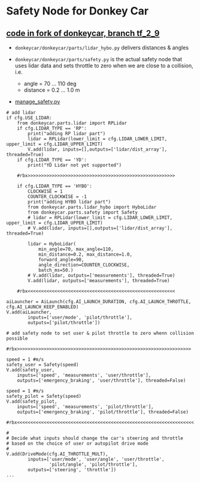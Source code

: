 # Safety Node for Donkey Car

## [code in fork of donkeycar, branch tf_2_9](https://github.com/Heavy02011/donkeycar/tree/tf_2_9)
- ```donkeycar/donkeycar/parts/lidar_hybo.py``` delivers distances & angles

- ```donkeycar/donkeycar/parts/safety.py``` is the actual safety node that uses lidar data and sets throttle to zero when we are close to a collision, i.e.
    - angle    = 70  ... 110 deg
    - distance = 0.2 ... 1.0 m

- [manage_safety.py](./manage_safety.py)
```
# add lidar
if cfg.USE_LIDAR:
    from donkeycar.parts.lidar import RPLidar
    if cfg.LIDAR_TYPE == 'RP':
        print("adding RP lidar part")
        lidar = RPLidar(lower_limit = cfg.LIDAR_LOWER_LIMIT, upper_limit = cfg.LIDAR_UPPER_LIMIT)
        V.add(lidar, inputs=[],outputs=['lidar/dist_array'], threaded=True)
    if cfg.LIDAR_TYPE == 'YD':
        print("YD Lidar not yet supported")

    #rbx>>>>>>>>>>>>>>>>>>>>>>>>>>>>>>>>>>>>>>>>>>>>>>>>>>>>>>>

    if cfg.LIDAR_TYPE == 'HYBO':
        CLOCKWISE = 1
        COUNTER_CLOCKWISE = -1
        print("adding HYBO lidar part")
        from donkeycar.parts.lidar_hybo import HyboLidar
        from donkeycar.parts.safety import Safety
        # lidar = RPLidar(lower_limit = cfg.LIDAR_LOWER_LIMIT, upper_limit = cfg.LIDAR_UPPER_LIMIT)
        # V.add(lidar, inputs=[],outputs=['lidar/dist_array'], threaded=True)

        lidar = HyboLidar(
            min_angle=70, max_angle=110,
            min_distance=0.2, max_distance=1.0,
            forward_angle=90,
            angle_direction=COUNTER_CLOCKWISE,
            batch_ms=50.)
        # V.add(lidar, outputs=['measurements'], threaded=True)
        V.add(lidar, outputs=['measurements'], threaded=True)

    #rbx<<<<<<<<<<<<<<<<<<<<<<<<<<<<<<<<<<<<<<<<<<<<<<<<<<<<<<<
    
aiLauncher = AiLaunch(cfg.AI_LAUNCH_DURATION, cfg.AI_LAUNCH_THROTTLE, cfg.AI_LAUNCH_KEEP_ENABLED)
V.add(aiLauncher,
        inputs=['user/mode', 'pilot/throttle'],
        outputs=['pilot/throttle'])

# add safety node to set user & pilot throttle to zero whenn collision possible

#rbx>>>>>>>>>>>>>>>>>>>>>>>>>>>>>>>>>>>>>>>>>>>>>>>>>>>>>>>>>>>>>>>>>

speed = 1 #m/s
safety_user = Safety(speed)
V.add(safety_user,
    inputs=['speed', 'measurements', 'user/throttle'],
    outputs=['emergency_braking', 'user/throttle'], threaded=False)

speed = 1 #m/s
safety_pilot = Safety(speed)
V.add(safety_pilot,
    inputs=['speed', 'measurements', 'pilot/throttle'],
    outputs=['emergency_braking', 'pilot/throttle'], threaded=False)

#rbx<<<<<<<<<<<<<<<<<<<<<<<<<<<<<<<<<<<<<<<<<<<<<<<<<<<<<<<<<<<<<<<<<<

#
# Decide what inputs should change the car's steering and throttle
# based on the choice of user or autopilot drive mode
#
V.add(DriveMode(cfg.AI_THROTTLE_MULT),
        inputs=['user/mode', 'user/angle', 'user/throttle',
                'pilot/angle', 'pilot/throttle'],
        outputs=['steering', 'throttle'])
...
```